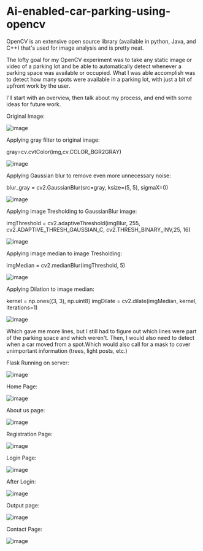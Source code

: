 # Ai-enabled-car-parking-using-opencv
OpenCV is an extensive open source library (available in python, Java, and C++) that's used for image analysis and is pretty neat.

The lofty goal for my OpenCV experiment was to take any static image or video of a parking lot and be able to automatically detect whenever a parking space was available or occupied.
What I was able accomplish was to detect how many spots were available in a parking lot, with just a bit of upfront work by the user.

I'll start with an overview, then talk about my process, and end with some ideas for future work.

Original Image:

![image](https://github.com/Vamsi59/Ai-enabled-car-parking-using-opencv/assets/94848154/1e0ea015-4377-494a-9ed5-710f8ddfd5d6)

Applying gray filter to original image:

gray=cv.cvtColor(img,cv.COLOR_BGR2GRAY)

![image](https://github.com/Vamsi59/Ai-enabled-car-parking-using-opencv/assets/94848154/f091c959-b238-4e98-8916-957cbf029da9)

Applying Gaussian blur to remove even more unnecessary noise:

blur_gray = cv2.GaussianBlur(src=gray, ksize=(5, 5), sigmaX=0)

![image](https://github.com/Vamsi59/Ai-enabled-car-parking-using-opencv/assets/94848154/6d69ec0d-f256-4fbe-9aa3-ccc82bf2bea5)

Applying image Tresholding to GaussianBlur image:

imgThreshold = cv2.adaptiveThreshold(imgBlur, 255, cv2.ADAPTIVE_THRESH_GAUSSIAN_C, cv2.THRESH_BINARY_INV,25, 16)

![image](https://github.com/Vamsi59/Ai-enabled-car-parking-using-opencv/assets/94848154/5e89a6f0-e758-4e2e-a245-e8874191ddcc)

Applying image median to image Tresholding:

imgMedian = cv2.medianBlur(imgThreshold, 5)

![image](https://github.com/Vamsi59/Ai-enabled-car-parking-using-opencv/assets/94848154/3075f971-9de0-4878-842a-398a8af07420)

Applying Dilation to image median:

kernel = np.ones((3, 3), np.uint8)
imgDilate = cv2.dilate(imgMedian, kernel, iterations=1)
        
![image](https://github.com/Vamsi59/Ai-enabled-car-parking-using-opencv/assets/94848154/2065459c-79c7-43e0-9718-53823a672d2e)

Which gave me more lines, but I still had to figure out which lines were part of the parking space and which weren't. Then, I would also need to detect when a car moved from a spot.Which would also call for a mask to cover unimportant information (trees, light posts, etc.)

Flask Running on server:

![image](https://github.com/Vamsi59/Ai-enabled-car-parking-using-opencv/assets/94848154/e7e1e637-7ff8-45fe-b877-6cf477dca426)

Home Page:

![image](https://github.com/Vamsi59/Ai-enabled-car-parking-using-opencv/assets/94848154/38e25eb0-5700-4e8f-a007-34ee32ad786c)

About us page:

![image](https://github.com/Vamsi59/Ai-enabled-car-parking-using-opencv/assets/94848154/3e0b6c1d-12db-45c2-9dc3-1ae5b8f4ddfc)

Registration Page:

![image](https://github.com/Vamsi59/Ai-enabled-car-parking-using-opencv/assets/94848154/983d462a-7e1e-46d2-bac5-a0a866b77bf0)

Login Page:

![image](https://github.com/Vamsi59/Ai-enabled-car-parking-using-opencv/assets/94848154/4b330cb4-3433-49fa-9f16-a04f69130f85)

After Login:

![image](https://github.com/Vamsi59/Ai-enabled-car-parking-using-opencv/assets/94848154/a30de279-d8b6-4557-9b1c-23bdd5cebf8b)

Output page:

![image](https://github.com/Vamsi59/Ai-enabled-car-parking-using-opencv/assets/94848154/be51b85f-78fc-4202-a107-116b8333f728)

Contact Page:

![image](https://github.com/Vamsi59/Ai-enabled-car-parking-using-opencv/assets/94848154/5d8e9924-e967-4576-8af0-a42c94c03343)

